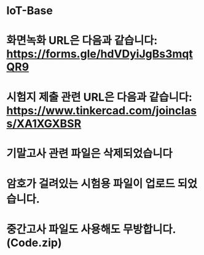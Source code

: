 # IoT-Base

# 화면녹화 URL은 다음과 같습니다: https://forms.gle/hdVDyiJgBs3mqtQR9
# 시험지 제출 관련 URL은 다음과 같습니다: https://www.tinkercad.com/joinclass/XA1XGXBSR

# 기말고사 관련 파일은 삭제되었습니다

# 암호가 걸려있는 시험용 파일이 업로드 되었습니다.
# 중간고사 파일도 사용해도 무방합니다. (Code.zip)
